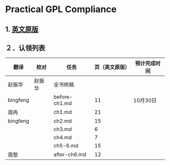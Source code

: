 # Practical GPL Compliance

## 1. [英文原版](../../attachments/Practical_GPL_Compliance_Digital.pdf)

## ２．认领列表

| 翻译 | 校对  |  任务                                                               | 页（英文原版） | 预计完成时间 |
| ----| -- | ---------------------------------------------------------------- | ------- | ------ |
| 赵振华 | 赵振华   | 全书统稿 |                                                              |         |        |
| bingfeng |   |  before-ch1.md | 11 | 10月30日 |
| 周冉 |  |  ch1.md       | 21 | |
| bingfeng |  |  ch2.md       | 15 | |
|  |  |  ch3.md       | 6 | |
|  |  |  ch4.md       | 7  | |
|  |  |  ch5-6.md     | 15 | |
|周黎|  |  after-ch6.md | 12 | |
